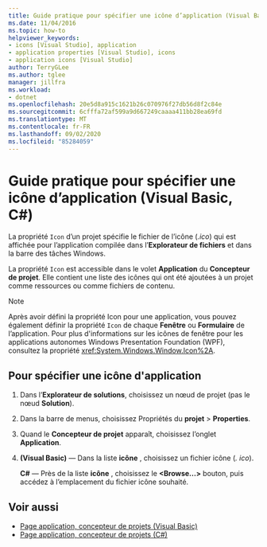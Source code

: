 ```yaml
---
title: Guide pratique pour spécifier une icône d’application (Visual Basic, C#)
ms.date: 11/04/2016
ms.topic: how-to
helpviewer_keywords:
- icons [Visual Studio], application
- application properties [Visual Studio], icons
- application icons [Visual Studio]
author: TerryGLee
ms.author: tglee
manager: jillfra
ms.workload:
- dotnet
ms.openlocfilehash: 20e5d8a915c1621b26c070976f27db56d8f2c84e
ms.sourcegitcommit: 6cfffa72af599a9d667249caaaa411bb28ea69fd
ms.translationtype: MT
ms.contentlocale: fr-FR
ms.lasthandoff: 09/02/2020
ms.locfileid: "85284059"
---
```

# <a name="how-to-specify-an-application-icon-visual-basic-c"></a>Guide pratique pour spécifier une icône d’application (Visual Basic, C#)

La propriété `Icon` d’un projet spécifie le fichier de l’icône (*.ico*) qui est affichée pour l’application compilée dans l’**Explorateur de fichiers** et dans la barre des tâches Windows.

La propriété `Icon` est accessible dans le volet **Application** du **Concepteur de projet**. Elle contient une liste des icônes qui ont été ajoutées à un projet comme ressources ou comme fichiers de contenu.

> [!NOTE]
> Après avoir défini la propriété Icon pour une application, vous pouvez également définir la propriété `Icon` de chaque **Fenêtre** ou **Formulaire** de l’application. Pour plus d'informations sur les icônes de fenêtre pour les applications autonomes Windows Presentation Foundation (WPF), consultez la propriété <xref:System.Windows.Window.Icon%2A>.

## <a name="to-specify-an-application-icon"></a>Pour spécifier une icône d'application

1. Dans l’**Explorateur de solutions**, choisissez un nœud de projet (pas le nœud **Solution**).

1. Dans la barre de menus, choisissez Propriétés du **projet**  >  **Properties**.

1. Quand le **Concepteur de projet** apparaît, choisissez l’onglet **Application**.

1. **(Visual Basic)** &mdash; Dans la liste **icône** , choisissez un fichier icône (*. ico*).

    **C#** &mdash; Près de la liste **icône** , choisissez le **\<Browse...>** bouton, puis accédez à l’emplacement du fichier icône souhaité.

## <a name="see-also"></a>Voir aussi

- [Page application, concepteur de projets (Visual Basic)](../ide/reference/application-page-project-designer-visual-basic.md)
- [Page application, concepteur de projets (C#)](../ide/reference/application-page-project-designer-csharp.md)

